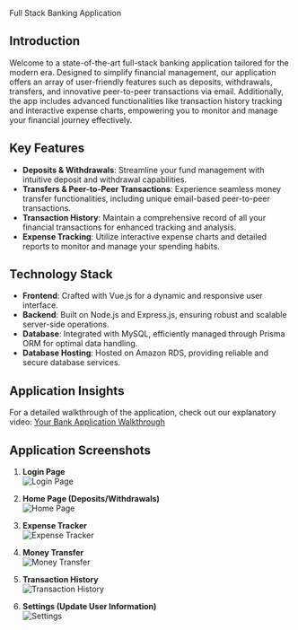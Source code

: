 Full Stack Banking Application

## Introduction
Welcome to  a state-of-the-art full-stack banking application tailored for the modern era. Designed to simplify financial management, our application offers an array of user-friendly features such as deposits, withdrawals, transfers, and innovative peer-to-peer transactions via email. Additionally, the app includes advanced functionalities like transaction history tracking and interactive expense charts, empowering you to monitor and manage your financial journey effectively.

## Key Features
- **Deposits & Withdrawals**: Streamline your fund management with intuitive deposit and withdrawal capabilities.
- **Transfers & Peer-to-Peer Transactions**: Experience seamless money transfer functionalities, including unique email-based peer-to-peer transactions.
- **Transaction History**: Maintain a comprehensive record of all your financial transactions for enhanced tracking and analysis.
- **Expense Tracking**: Utilize interactive expense charts and detailed reports to monitor and manage your spending habits.

## Technology Stack
- **Frontend**: Crafted with Vue.js for a dynamic and responsive user interface.
- **Backend**: Built on Node.js and Express.js, ensuring robust and scalable server-side operations.
- **Database**: Integrated with MySQL, efficiently managed through Prisma ORM for optimal data handling.
- **Database Hosting**: Hosted on Amazon RDS, providing reliable and secure database services.

## Application Insights
For a detailed walkthrough of the application, check out our explanatory video: [Your Bank Application Walkthrough](https://youtu.be/amQLI9vewKU)

## Application Screenshots
1. **Login Page**  
   ![Login Page](https://github.com/VishvShah98/Banking_Application/assets/70076769/9e340553-e9bb-4b15-b1ea-e47ae6ef8ece)

2. **Home Page (Deposits/Withdrawals)**  
   ![Home Page](https://github.com/VishvShah98/Banking_Application/assets/70076769/46cd7df2-77dc-4210-b302-694d10fbaf85)

3. **Expense Tracker**  
   ![Expense Tracker](https://github.com/VishvShah98/Banking_Application/assets/70076769/066d6aa7-e294-4955-b2f9-aa7d4ac22c1a)

4. **Money Transfer**  
   ![Money Transfer](https://github.com/VishvShah98/Banking_Application/assets/70076769/96a9c5d9-7d50-41c8-9fb6-9802ea1c967e)

5. **Transaction History**  
   ![Transaction History](https://github.com/VishvShah98/Banking_Application/assets/70076769/e2146ba0-32f2-4ebd-b380-03e654101816)

6. **Settings (Update User Information)**  
   ![Settings](https://github.com/VishvShah98/Banking_Application/assets/70076769/64e3ed40-62ff-4a40-aafd-441cbc2940d0)




